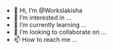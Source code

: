 - 👋 Hi, I’m @Workslakisha
- 👀 I’m interested in ...
- 🌱 I’m currently learning ...
- 💞️ I’m looking to collaborate on ...
- 📫 How to reach me ...

<!---
Workslakisha/Workslakisha is a ✨ special ✨ repository because its `README.md` (this file) appears on your GitHub profile.
You can click the Preview link to take a look at your changes.
--->
